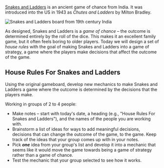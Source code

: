 [Snakes and Ladders](https://en.wikipedia.org/wiki/Snakes_and_Ladders) is an ancient game of chance from India. It was introduced into the US in 1943 as *Chutes and Ladders* by Milton Bradley.

![Snakes and Ladders board from 19th century India](https://upload.wikimedia.org/wikipedia/commons/thumb/a/a7/Snakes_and_Ladders.jpg/498px-Snakes_and_Ladders.jpg)

As designed, Snakes and Ladders is a *game of chance* – the outcome is determined entirely by the roll of the dice. This makes it an excellent family game, but it often feels boring to older players. Today we will design a set of *house rules* with the goal of making Snakes and Ladders into a game of strategy, a game where the players make decisions that affect the outcome of the game.

## House Rules For Snakes and Ladders

Using the original gameboard, develop new mechanics to make Snakes and Ladders a game where the outcome is determined by the decisions that the players make.

Working in groups of 2 to 4 people:
* Make notes – start with today's date, a heading (e.g., "House Rules For Snakes and Ladders"), and the names of the people you are working with.
* Brainstorm a list of ideas for ways to add meaningful decisions, decisions that can change the outcome of the game, to the game. Keep track of the ideas that your group comes up with in your notes.
* Pick ***one*** idea from your group's list and develop it into a mechanic that seems like it would move the game towards being a game of strategy rather than a game of chance.
* Test the mechanic that your group selected to see how it works.
